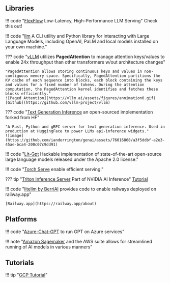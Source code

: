 ## Libraries

!!! code "[FlexFlow](https://github.com/flexflow/FlexFlow) Low-Latency, High-Performance LLM Serving"
    Check this out!   

!!! code "[llm](https://github.com/simonw/llm) A CLI utility and Python library for interacting with Large Language Models, including OpenAI, PaLM and local models installed on your own machine."


??? code "[vLLM](https://vllm.ai/) utilizes **PagedAttention** to manage attention keys/values to enable 24x throughput than other transformers w/out architecture changes"

    "PagedAttention allows storing continuous keys and values in non-contiguous memory space. Specifically, PagedAttention partitions the KV cache of each sequence into blocks, each block containing the keys and values for a fixed number of tokens. During the attention computation, the PagedAttention kernel identifies and fetches these blocks efficiently."
    ![Paged Attention](https://vllm.ai/assets/figures/annimation0.gif)
    [Github](https://github.com/vllm-project/vllm)

??? code "[Text Generation Inference](https://github.com/Preemo-Inc/text-generation-inference) an open-sourced implementation forked from HF"

    "A Rust, Python and gRPC server for text generation inference. Used in production at HuggingFace to power LLMs api-inference widgets."    
    ![image](https://github.com/ianderrington/genai/assets/76016868/a3f5ddbf-a2e3-45ae-bca4-200c07c9dd91)

!!! code "[Lit-Gpt](https://github.com/Lightning-AI/lit-gpt#setup) Hackable implementation of state-of-the-art open-source large language models released under the Apache 2.0 license."

!!! code "[Torch Serve](https://pytorch.org/serve/large_model_inference.html) enable efficient serving."

??? tip "[Triton Inference Server](https://github.com/triton-inference-server/server) Part of NVIDIA AI Inference" 
    [Tutorial](https://github.com/triton-inference-server/server)

!!! code "[litellm by BerriAI](https://github.com/BerriAI/litellm/blob/main/cookbook/proxy-server/readme.md) provides code to enable railways deployed on railway.app"
    
    [Railway.app](https://railway.app/about)

## Platforms 

!!! code "[Azure-Chat-GPT](https://github.com/davidxw/azurechatgpt) to run GPT on Azure services"

!!! note "[Amazon Sagemaker](https://aws.amazon.com/sagemaker/) and the AWS suite allows for streamlined running of AI models in various manners"


## Tutorials
!!! tip "[GCP Tutorial](https://towardsdatascience.com/how-to-deploy-large-size-deep-learning-models-into-production-66b851d17f33)"
